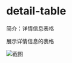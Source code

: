 # detail-table

简介：详情信息表格

展示详情信息的表格

![截图](https://unpkg.com/@icedesign/detail-table-block/screenshot.png)





